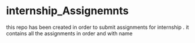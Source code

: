 # internship_Assignemnts
this repo has been created in order to submit assignments for internship . it contains all the assignments in order and with name 
